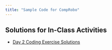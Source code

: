 ```yaml
---
title: "Sample Code for CompRobo"
---
```


## Solutions for In-Class Activities

* [Day 2 Coding Exercise Solutions](day02_solutions)
